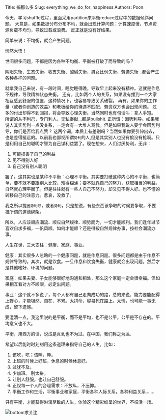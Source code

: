 Title: 搞那么多
Slug: everything_we_do_for_happiness
Authors: Poon

今天，学习shuffle过程，里面采用partition来平衡reduce过程中的数据倾斜问题。 大意是，如果数据分布分布不均，就会出现计算问题：计算速度慢，节点资源负载不均匀，导致过载或浪费。 反正就是没有好结果。

简单来说：不均衡，就会产生问题。

恍然大悟！

世间很多问题，不都是因为各种不均衡、平衡被打破了而导致的吗？

阴阳失衡、生态失衡、收支失衡、酸碱失衡、男女比例失衡、劳逸失衡...都会产生各种各样的问题。

就拿我自己来说，有一段时间，睡觉睡得晚，导致早上起来没有精神。这就是作息不规律，导致精神状态失衡。
还有，比如两个人的关系，如果没有摆到一个大家相互感到舒服的位置，这种情况下，也容易导致关系破裂。
再有，如果你的工作量（或者你创造的效益）和老板给你的待遇不匹配，劳资双方也会出现问题。
过多的付出却得不到回报，将会导致心理失衡。当然同时也有句话叫：拿人手短。
所谓的从不利己，专门利人，无私奉献...都是bullshit.
正所谓：因势利导。如果我说人其实势利一点没关系，一定会有一大堆人骂我。但是如果我说人要学会因势利导，你们是否给我点赞？ 这两个词，本质上有差别吗？当然如果你要引伸出去，也是差得挺远的。以前我也鄙视所谓`势利`的人,但是其实别人也没有偷没有抢啊。只是利用自己的聪明才智为自己谋利益罢了。现在想来，人们讨厌势利，无非：

1. 可能损害了自己的利益
2. 见不得别人好
3. 自己没有别人聪明

罢了。这其实也是某种不平衡：心理不平衡。其实要打破这种内心的不平衡，也简单，要不就不要跟别人比较，难得糊涂；要不就靠自己的努力，获取相当的利益，自然就心理平衡了。但是往往就有一些人自己不努力，却又见不得人好。也不懂的转移自己的注意力。悲哀，没救了。

我之所以提`因势利导`，或者`势利`，只是想说，有些东西该争取的时候要争取，不要被所谓的道德绑架。


所以，人应该顺应潮流、顺应自然规律、顺势而为，一切才能顺利。我们逢年过节喜欢自求多福，一帆风顺。如何才能顺？还是得按自然规律办事，按社会潮流办事。

人生在世，三大支柱：健康、家庭、事业。

健康：其实很多人忽略的一个健康问题，就是作息问题。很多问题都是由于作息不规律导致的。其次，就是饮食。一旦作息和饮食失衡，健康就会出现问题。然后才是其他嗜好、环境的问题。

家庭：如果夫妻、子女能够很好地沟通和相处，那么这个家庭一定会很幸福。但如果相互看对方不顺眼，必定出问题。

事业：这个就不多说了，每个人都有自己走向成功的路，总的来说，能力要能配得上野心，才能坦然、自在、不累。太拼命，容易死在路上。太懒，也可能一事无成，留下遗憾。


要澄清一点，我这里说的是平衡，而不是平均，也不是公平。公平是不存在的。平均意义也不大。

平衡，用西方的话，说成是`真理`,也不为过。在中国，我们称之为`道`。

希望以后能时时刻刻用这条道理来指导自己的人生，比如：

1. 该吃，吃；该睡，睡。
2. 上班的时候上好班，休息的时候休息好。
3. 过犹不及。
4. 少加班。 别太拼。
5. 让别人舒服，也让自己舒服。
6. 正视每一个人的合理需求：不放纵，不压抑。
7. 平衡工作和生活，平衡事业和家庭，平衡各种人际关系，各种利益关系...
...

只有平衡，才能获得淋漓尽致的人生，体验这个精彩纷呈的世界，不枉活一场。


![bottom求关注](https://mmbiz.qlogo.cn/mmbiz/4nvtcdfOq5YlCGvb34PQjdBC22yOGTOBVC52yRcjkVicxnJ7YcWXQulc8icUB124wxprq0nY4ULiaZffT4P5AGLcg/0?wx_fmt=png)

